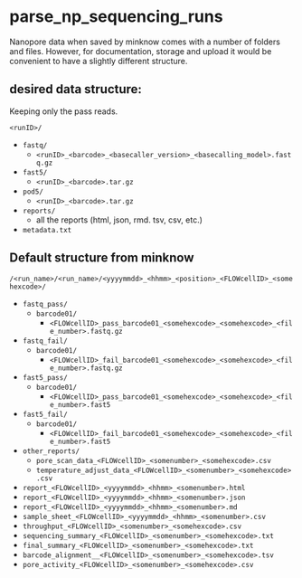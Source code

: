 # parse_np_sequencing_runs


Nanopore data when saved by minknow comes with a number of folders and files. However, for documentation, storage and upload it would be convenient to have a slightly different structure. 

## desired data structure:
Keeping only the pass reads.

`<runID>/`
- `fastq/`
  - `<runID>_<barcode>_<basecaller_version>_<basecalling_model>.fastq.gz`
- `fast5/`
  - `<runID>_<barcode>.tar.gz`
- `pod5/`
  - `<runID>_<barcode>.tar.gz`
- `reports/`
  - all the reports (html, json, rmd. tsv, csv, etc.) 
- `metadata.txt`

## Default structure from minknow
`/<run_name>/<run_name>/<yyyymmdd>_<hhmm>_<position>_<FLOWcellID>_<somehexcode>/`

- `fastq_pass/`
  - `barcode01/`
    - `<FLOWcellID>_pass_barcode01_<somehexcode>_<somehexcode>_<file_number>.fastq.gz`
- `fastq_fail/`
  - `barcode01/`
    - `<FLOWcellID>_fail_barcode01_<somehexcode>_<somehexcode>_<file_number>.fastq.gz`
- `fast5_pass/`
  - `barcode01/`
    - `<FLOWcellID>_pass_barcode01_<somehexcode>_<somehexcode>_<file_number>.fast5`
- `fast5_fail/`
  - `barcode01/`
    - `<FLOWcellID>_fail_barcode01_<somehexcode>_<somehexcode>_<file_number>.fast5`
- `other_reports/`
  - `pore_scan_data_<FLOWcellID>_<somenumber>_<somehexcode>.csv`  
  - `temperature_adjust_data_<FLOWcellID>_<somenumber>_<somehexcode>.csv` 
- `report_<FLOWcellID>_<yyyymmdd>_<hhmm>_<somenumber>.html`
- `report_<FLOWcellID>_<yyyymmdd>_<hhmm>_<somenumber>.json`
- `report_<FLOWcellID>_<yyyymmdd>_<hhmm>_<somenumber>.md`
- `sample_sheet_<FLOWcellID>_<yyyymmdd>_<hhmm>_<somenumber>.csv`
- `throughput_<FLOWcellID>_<somenumber>_<somehexcode>.csv`
- `sequencing_summary_<FLOWcellID>_<somenumber>_<somehexcode>.txt`
- `final_summary_<FLOWcellID>_<somenumber>_<somehexcode>.txt`
- `barcode_alignment__<FLOWcellID>_<somenumber>_<somehexcode>.tsv`
- `pore_activity_<FLOWcellID>_<somenumber>_<somehexcode>.csv`


